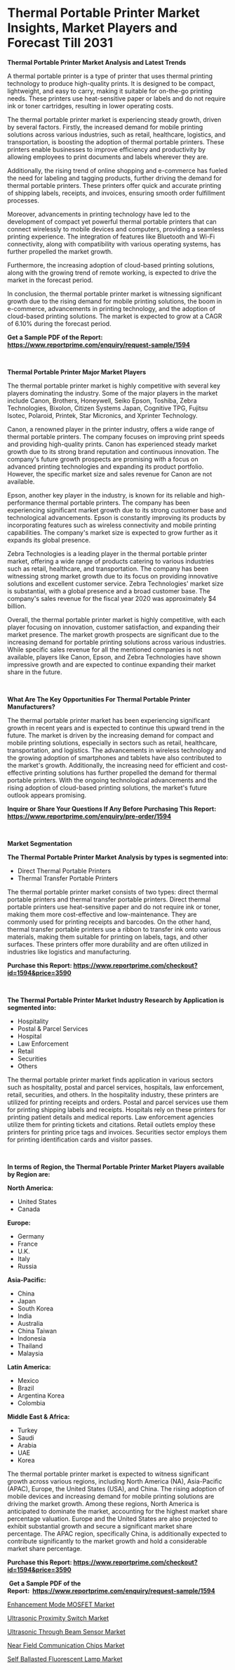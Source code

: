 <p><h1>Thermal Portable Printer Market Insights, Market Players and Forecast Till 2031</h1></p><p><strong>Thermal Portable Printer Market Analysis and Latest Trends</strong></p>
<p><p>A thermal portable printer is a type of printer that uses thermal printing technology to produce high-quality prints. It is designed to be compact, lightweight, and easy to carry, making it suitable for on-the-go printing needs. These printers use heat-sensitive paper or labels and do not require ink or toner cartridges, resulting in lower operating costs.</p><p>The thermal portable printer market is experiencing steady growth, driven by several factors. Firstly, the increased demand for mobile printing solutions across various industries, such as retail, healthcare, logistics, and transportation, is boosting the adoption of thermal portable printers. These printers enable businesses to improve efficiency and productivity by allowing employees to print documents and labels wherever they are.</p><p>Additionally, the rising trend of online shopping and e-commerce has fueled the need for labeling and tagging products, further driving the demand for thermal portable printers. These printers offer quick and accurate printing of shipping labels, receipts, and invoices, ensuring smooth order fulfillment processes.</p><p>Moreover, advancements in printing technology have led to the development of compact yet powerful thermal portable printers that can connect wirelessly to mobile devices and computers, providing a seamless printing experience. The integration of features like Bluetooth and Wi-Fi connectivity, along with compatibility with various operating systems, has further propelled the market growth.</p><p>Furthermore, the increasing adoption of cloud-based printing solutions, along with the growing trend of remote working, is expected to drive the market in the forecast period.</p><p>In conclusion, the thermal portable printer market is witnessing significant growth due to the rising demand for mobile printing solutions, the boom in e-commerce, advancements in printing technology, and the adoption of cloud-based printing solutions. The market is expected to grow at a CAGR of 6.10% during the forecast period.</p></p>
<p><strong>Get a Sample PDF of the Report:&nbsp; <a href="https://www.reportprime.com/enquiry/request-sample/1594">https://www.reportprime.com/enquiry/request-sample/1594</a></strong></p>
<p>&nbsp;</p>
<p><strong>Thermal Portable Printer Major Market Players</strong></p>
<p><p>The thermal portable printer market is highly competitive with several key players dominating the industry. Some of the major players in the market include Canon, Brothers, Honeywell, Seiko Epson, Toshiba, Zebra Technologies, Bixolon, Citizen Systems Japan, Cognitive TPG, Fujitsu Isotec, Polaroid, Printek, Star Micronics, and Xprinter Technology.</p><p>Canon, a renowned player in the printer industry, offers a wide range of thermal portable printers. The company focuses on improving print speeds and providing high-quality prints. Canon has experienced steady market growth due to its strong brand reputation and continuous innovation. The company's future growth prospects are promising with a focus on advanced printing technologies and expanding its product portfolio. However, the specific market size and sales revenue for Canon are not available.</p><p>Epson, another key player in the industry, is known for its reliable and high-performance thermal portable printers. The company has been experiencing significant market growth due to its strong customer base and technological advancements. Epson is constantly improving its products by incorporating features such as wireless connectivity and mobile printing capabilities. The company's market size is expected to grow further as it expands its global presence.</p><p>Zebra Technologies is a leading player in the thermal portable printer market, offering a wide range of products catering to various industries such as retail, healthcare, and transportation. The company has been witnessing strong market growth due to its focus on providing innovative solutions and excellent customer service. Zebra Technologies' market size is substantial, with a global presence and a broad customer base. The company's sales revenue for the fiscal year 2020 was approximately $4 billion.</p><p>Overall, the thermal portable printer market is highly competitive, with each player focusing on innovation, customer satisfaction, and expanding their market presence. The market growth prospects are significant due to the increasing demand for portable printing solutions across various industries. While specific sales revenue for all the mentioned companies is not available, players like Canon, Epson, and Zebra Technologies have shown impressive growth and are expected to continue expanding their market share in the future.</p></p>
<p>&nbsp;</p>
<p><strong>What Are The Key Opportunities For Thermal Portable Printer Manufacturers?</strong></p>
<p><p>The thermal portable printer market has been experiencing significant growth in recent years and is expected to continue this upward trend in the future. The market is driven by the increasing demand for compact and mobile printing solutions, especially in sectors such as retail, healthcare, transportation, and logistics. The advancements in wireless technology and the growing adoption of smartphones and tablets have also contributed to the market's growth. Additionally, the increasing need for efficient and cost-effective printing solutions has further propelled the demand for thermal portable printers. With the ongoing technological advancements and the rising adoption of cloud-based printing solutions, the market's future outlook appears promising.</p></p>
<p><strong>Inquire or Share Your Questions If Any Before Purchasing This Report: <a href="https://www.reportprime.com/enquiry/pre-order/1594">https://www.reportprime.com/enquiry/pre-order/1594</a></strong></p>
<p>&nbsp;</p>
<p><strong>Market Segmentation</strong></p>
<p><strong>The Thermal Portable Printer Market Analysis by types is segmented into:</strong></p>
<p><ul><li>Direct Thermal Portable Printers</li><li>Thermal Transfer Portable Printers</li></ul></p>
<p><p>The thermal portable printer market consists of two types: direct thermal portable printers and thermal transfer portable printers. Direct thermal portable printers use heat-sensitive paper and do not require ink or toner, making them more cost-effective and low-maintenance. They are commonly used for printing receipts and barcodes. On the other hand, thermal transfer portable printers use a ribbon to transfer ink onto various materials, making them suitable for printing on labels, tags, and other surfaces. These printers offer more durability and are often utilized in industries like logistics and manufacturing.</p></p>
<p><strong>Purchase this Report:&nbsp;<a href="https://www.reportprime.com/checkout?id=1594&price=3590">https://www.reportprime.com/checkout?id=1594&price=3590</a></strong></p>
<p>&nbsp;</p>
<p><strong>The Thermal Portable Printer Market Industry Research by Application is segmented into:</strong></p>
<p><ul><li>Hospitality</li><li>Postal & Parcel Services</li><li>Hospital</li><li>Law Enforcement</li><li>Retail</li><li>Securities</li><li>Others</li></ul></p>
<p><p>The thermal portable printer market finds application in various sectors such as hospitality, postal and parcel services, hospitals, law enforcement, retail, securities, and others. In the hospitality industry, these printers are utilized for printing receipts and orders. Postal and parcel services use them for printing shipping labels and receipts. Hospitals rely on these printers for printing patient details and medical reports. Law enforcement agencies utilize them for printing tickets and citations. Retail outlets employ these printers for printing price tags and invoices. Securities sector employs them for printing identification cards and visitor passes.</p></p>
<p>&nbsp;</p>
<p><strong>In terms of Region, the Thermal Portable Printer Market Players available by Region are:</strong></p>
<p>
    <p> <strong> North America: </strong>
        <ul>
            <li>United States</li>
            <li>Canada</li>
        </ul>
        </p> 
    <p> <strong> Europe: </strong>
        <ul>
            <li>Germany</li>
            <li>France</li>
            <li>U.K.</li>
            <li>Italy</li>
            <li>Russia</li>
        </ul>
        </p> 
    <p> <strong> Asia-Pacific: </strong>
        <ul>
            <li>China</li>
            <li>Japan</li>
            <li>South Korea</li>
            <li>India</li>
            <li>Australia</li>
            <li>China Taiwan</li>
            <li>Indonesia</li>
            <li>Thailand</li>
            <li>Malaysia</li>
        </ul>
        </p> 
    <p> <strong> Latin America: </strong>
        <ul>
            <li>Mexico</li>
            <li>Brazil</li>
            <li>Argentina Korea</li>
            <li>Colombia</li>
        </ul>
        </p> 
    <p> <strong> Middle East & Africa: </strong>
        <ul>
            <li>Turkey</li>
            <li>Saudi</li>
            <li>Arabia</li>
            <li>UAE</li>
            <li>Korea</li>
        </ul>
    </p>
    </p>
<p><p>The thermal portable printer market is expected to witness significant growth across various regions, including North America (NA), Asia-Pacific (APAC), Europe, the United States (USA), and China. The rising adoption of mobile devices and increasing demand for mobile printing solutions are driving the market growth. Among these regions, North America is anticipated to dominate the market, accounting for the highest market share percentage valuation. Europe and the United States are also projected to exhibit substantial growth and secure a significant market share percentage. The APAC region, specifically China, is additionally expected to contribute significantly to the market growth and hold a considerable market share percentage.</p></p>
<p><strong>Purchase this Report: <a href="https://www.reportprime.com/checkout?id=1594&price=3590">https://www.reportprime.com/checkout?id=1594&price=3590</a></strong></p>
<p>&nbsp;<strong>Get a Sample PDF of the Report:&nbsp;&nbsp;<a href="https://www.reportprime.com/enquiry/request-sample/1594">https://www.reportprime.com/enquiry/request-sample/1594</a></strong></p>
<p><strong></strong></p>
<p><p><a href="https://github.com/lababdou/Market-Research-Report-List-1/blob/main/enhancement-mode-mosfet-market.md">Enhancement Mode MOSFET Market</a></p><p><a href="https://github.com/elizabethdagraca/Market-Research-Report-List-1/blob/main/ultrasonic-proximity-switch-market.md">Ultrasonic Proximity Switch Market</a></p><p><a href="https://github.com/khayangel/Market-Research-Report-List-1/blob/main/ultrasonic-through-beam-sensor-market.md">Ultrasonic Through Beam Sensor Market</a></p><p><a href="https://github.com/juniordelafrance/Market-Research-Report-List-1/blob/main/near-field-communication-chips-market.md">Near Field Communication Chips Market</a></p><p><a href="https://github.com/indrystar/Market-Research-Report-List-1/blob/main/self-ballasted-fluorescent-lamp-market.md">Self Ballasted Fluorescent Lamp Market</a></p></p>